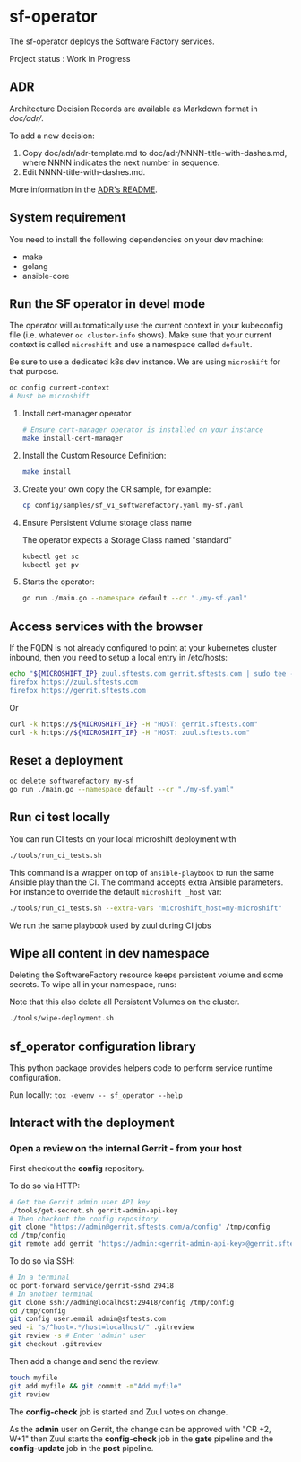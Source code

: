 # sf-operator

The sf-operator deploys the Software Factory services.

Project status : Work In Progress

## ADR

Architecture Decision Records are available as Markdown format in *doc/adr/*.

To add a new decision:

1. Copy doc/adr/adr-template.md to doc/adr/NNNN-title-with-dashes.md, where NNNN indicates the next number in sequence.
2. Edit NNNN-title-with-dashes.md.

More information in the [ADR's README](doc/adr/README.md).

## System requirement

You need to install the following dependencies on your dev machine:
- make
- golang
- ansible-core

## Run the SF operator in devel mode

The operator will automatically use the current context in your kubeconfig file (i.e. whatever `oc cluster-info` shows).
Make sure that your current context is called `microshift` and use a namespace called `default`.

Be sure to use a dedicated k8s dev instance. We are using `microshift` for that purpose.

```sh
oc config current-context
# Must be microshift
```

1. Install cert-manager operator

   ```sh
   # Ensure cert-manager operator is installed on your instance
   make install-cert-manager
   ```

2. Install the Custom Resource Definition:

   ```sh
   make install
   ```

3. Create your own copy the CR sample, for example:

   ```sh
   cp config/samples/sf_v1_softwarefactory.yaml my-sf.yaml
   ```

4. Ensure Persistent Volume storage class name

   The operator expects a Storage Class named "standard"

   ```sh
   kubectl get sc
   kubectl get pv
   ```

5. Starts the operator:

   ```sh
   go run ./main.go --namespace default --cr "./my-sf.yaml"
   ```

## Access services with the browser

If the FQDN is not already configured to point at your kubernetes cluster inbound,
then you need to setup a local entry in /etc/hosts:

```sh
echo "${MICROSHIFT_IP} zuul.sftests.com gerrit.sftests.com | sudo tee -a /etc/hosts
firefox https://zuul.sftests.com
firefox https://gerrit.sftests.com
```

Or

```sh
curl -k https://${MICROSHIFT_IP} -H "HOST: gerrit.sftests.com"
curl -k https://${MICROSHIFT_IP} -H "HOST: zuul.sftests.com"
```

## Reset a deployment

```sh
oc delete softwarefactory my-sf
go run ./main.go --namespace default --cr "./my-sf.yaml"
```

## Run ci test locally

You can run CI tests on your local microshift deployment with

```sh
./tools/run_ci_tests.sh
```

This command is a wrapper on top of `ansible-playbook` to run the same Ansible play
than the CI. The command accepts extra Ansible parameters. For instance to override
the default `microshift _host` var:

```sh
./tools/run_ci_tests.sh --extra-vars "microshift_host=my-microshift"
```

We run the same playbook used by zuul during CI jobs

## Wipe all content in dev namespace

Deleting the SoftwareFactory resource keeps persistent volume and some secrets. To
wipe all in your namespace, runs:

Note that this also delete all Persistent Volumes on the cluster.

```sh
./tools/wipe-deployment.sh
```

## sf_operator configuration library

This python package provides helpers code to perform service runtime configuration.

Run locally: `tox -evenv -- sf_operator --help`

## Interact with the deployment

### Open a review on the internal Gerrit - from your host

First checkout the **config** repository.

To do so via HTTP:

```sh
# Get the Gerrit admin user API key
./tools/get-secret.sh gerrit-admin-api-key
# Then checkout the config repository
git clone "https://admin@gerrit.sftests.com/a/config" /tmp/config
cd /tmp/config
git remote add gerrit "https://admin:<gerrit-admin-api-key>@gerrit.sftests.com/a/config"
```

To do so via SSH:

```sh
# In a terminal
oc port-forward service/gerrit-sshd 29418
# In another terminal
git clone ssh://admin@localhost:29418/config /tmp/config
cd /tmp/config
git config user.email admin@sftests.com
sed -i "s/^host=.*/host=localhost/" .gitreview
git review -s # Enter 'admin' user
git checkout .gitreview
```

Then add a change and send the review:

```sh
touch myfile
git add myfile && git commit -m"Add myfile"
git review
```

The **config-check** job is started and Zuul votes on change.

As the **admin** user on Gerrit, the change can be approved with "CR +2, W+1" then Zuul starts
the **config-check** job in the **gate** pipeline and the **config-update** job in
the **post** pipeline.
